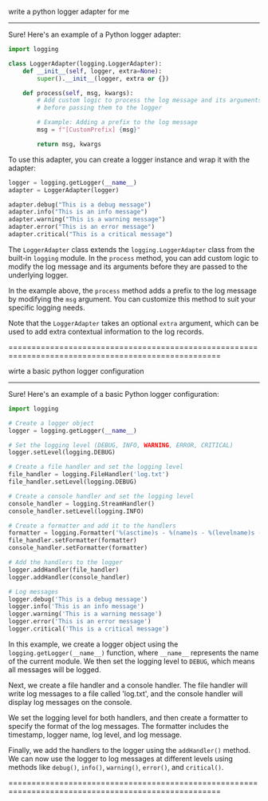 write a python logger adapter for me

------------------------------

Sure! Here's an example of a Python logger adapter:

```python
import logging

class LoggerAdapter(logging.LoggerAdapter):
    def __init__(self, logger, extra=None):
        super().__init__(logger, extra or {})

    def process(self, msg, kwargs):
        # Add custom logic to process the log message and its arguments
        # before passing them to the logger

        # Example: Adding a prefix to the log message
        msg = f"[CustomPrefix] {msg}"

        return msg, kwargs
```

To use this adapter, you can create a logger instance and wrap it with the adapter:

```python
logger = logging.getLogger(__name__)
adapter = LoggerAdapter(logger)

adapter.debug("This is a debug message")
adapter.info("This is an info message")
adapter.warning("This is a warning message")
adapter.error("This is an error message")
adapter.critical("This is a critical message")
```

The `LoggerAdapter` class extends the `logging.LoggerAdapter` class from the built-in `logging` module. In the `process` method, you can add custom logic to modify the log message and its arguments before they are passed to the underlying logger.

In the example above, the `process` method adds a prefix to the log message by modifying the `msg` argument. You can customize this method to suit your specific logging needs.

Note that the `LoggerAdapter` takes an optional `extra` argument, which can be used to add extra contextual information to the log records.

====================================================================================================

wirte a basic python logger configuration

------------------------------

Sure! Here's an example of a basic Python logger configuration:

```python
import logging

# Create a logger object
logger = logging.getLogger(__name__)

# Set the logging level (DEBUG, INFO, WARNING, ERROR, CRITICAL)
logger.setLevel(logging.DEBUG)

# Create a file handler and set the logging level
file_handler = logging.FileHandler('log.txt')
file_handler.setLevel(logging.DEBUG)

# Create a console handler and set the logging level
console_handler = logging.StreamHandler()
console_handler.setLevel(logging.INFO)

# Create a formatter and add it to the handlers
formatter = logging.Formatter('%(asctime)s - %(name)s - %(levelname)s - %(message)s')
file_handler.setFormatter(formatter)
console_handler.setFormatter(formatter)

# Add the handlers to the logger
logger.addHandler(file_handler)
logger.addHandler(console_handler)

# Log messages
logger.debug('This is a debug message')
logger.info('This is an info message')
logger.warning('This is a warning message')
logger.error('This is an error message')
logger.critical('This is a critical message')
```

In this example, we create a logger object using the `logging.getLogger(__name__)` function, where `__name__` represents the name of the current module. We then set the logging level to `DEBUG`, which means all messages will be logged.

Next, we create a file handler and a console handler. The file handler will write log messages to a file called 'log.txt', and the console handler will display log messages on the console.

We set the logging level for both handlers, and then create a formatter to specify the format of the log messages. The formatter includes the timestamp, logger name, log level, and log message.

Finally, we add the handlers to the logger using the `addHandler()` method. We can now use the logger to log messages at different levels using methods like `debug()`, `info()`, `warning()`, `error()`, and `critical()`.

====================================================================================================


